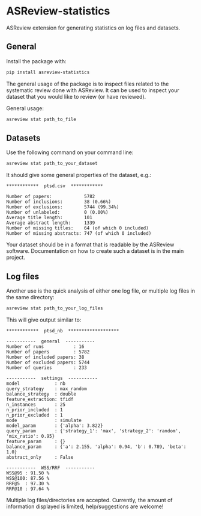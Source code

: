 # ASReview-statistics

ASReview extension for generating statistics on log files and datasets.

## General

Install the package with:

```bash
pip install asreview-statistics
```
The general usage of the package is to inspect files related to the systematic review done
with ASReview. It can be used to inspect your dataset that you would like to review (or have
reviewed).

General usage:

```bash
asreview stat path_to_file
```

## Datasets

Use the following command on your command line:

```bash
asreview stat path_to_your_dataset
```

It should give some general properties of the dataset, e.g.:
```
************  ptsd.csv  ************

Number of papers:            5782
Number of inclusions:        38 (0.66%)
Number of exclusions:        5744 (99.34%)
Number of unlabeled:         0 (0.00%)
Average title length:        101
Average abstract length:     1339
Number of missing titles:    64 (of which 0 included)
Number of missing abstracts: 747 (of which 0 included)
```

Your dataset should be in a format that is readable by the ASReview software. Documentation
on how to create such a dataset is in the main project.

## Log files

Another use is the quick analysis of either one log file, or multiple log files in the same
directory:

```bash
asreview stat path_to_your_log_files
```

This will give output similar to:

```
************  ptsd_nb  *******************

-----------  general  -----------
Number of runs           : 16
Number of papers         : 5782
Number of included papers: 38
Number of excluded papers: 5744
Number of queries        : 233

-----------  settings  -----------
model             : nb
query_strategy    : max_random
balance_strategy  : double
feature_extraction: tfidf
n_instances       : 25
n_prior_included  : 1
n_prior_excluded  : 1
mode              : simulate
model_param       : {'alpha': 3.822}
query_param       : {'strategy_1': 'max', 'strategy_2': 'random', 'mix_ratio': 0.95}
feature_param     : {}
balance_param     : {'a': 2.155, 'alpha': 0.94, 'b': 0.789, 'beta': 1.0}
abstract_only     : False

-----------  WSS/RRF  -----------
WSS@95 : 91.50 %
WSS@100: 87.56 %
RRF@5  : 97.30 %
RRF@10 : 97.64 %

```

Multiple log files/directories are accepted. Currently, the amount of information displayed is
limited, help/suggestions are welcome!
